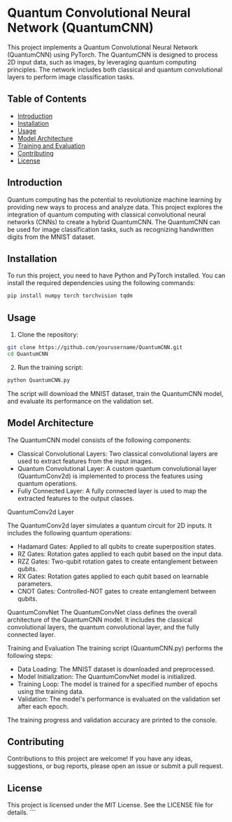# Quantum Convolutional Neural Network (QuantumCNN)

This project implements a Quantum Convolutional Neural Network (QuantumCNN) using PyTorch. The QuantumCNN is designed to process 2D input data, such as images, by leveraging quantum computing principles. The network includes both classical and quantum convolutional layers to perform image classification tasks.

## Table of Contents
- [Introduction](#introduction)
- [Installation](#installation)
- [Usage](#usage)
- [Model Architecture](#model-architecture)
- [Training and Evaluation](#training-and-evaluation)
- [Contributing](#contributing)
- [License](#license)

## Introduction

Quantum computing has the potential to revolutionize machine learning by providing new ways to process and analyze data. This project explores the integration of quantum computing with classical convolutional neural networks (CNNs) to create a hybrid QuantumCNN. The QuantumCNN can be used for image classification tasks, such as recognizing handwritten digits from the MNIST dataset.

## Installation

To run this project, you need to have Python and PyTorch installed. You can install the required dependencies using the following commands:

```bash
pip install numpy torch torchvision tqdm
```

## Usage

1. Clone the repository:
    
```bash
git clone https://github.com/yourusername/QuantumCNN.git
cd QuantumCNN
```

2. Run the training script:

```bash
python QuantumCNN.py
```

The script will download the MNIST dataset, train the QuantumCNN model, and evaluate its performance on the validation set.

## Model Architecture
The QuantumCNN model consists of the following components:

- Classical Convolutional Layers: Two classical convolutional layers are used to extract features from the input images.
- Quantum Convolutional Layer: A custom quantum convolutional layer (QuantumConv2d) is implemented to process the features using quantum operations.
- Fully Connected Layer: A fully connected layer is used to map the extracted features to the output classes.

QuantumConv2d Layer

The QuantumConv2d layer simulates a quantum circuit for 2D inputs. It includes the following quantum operations:

- Hadamard Gates: Applied to all qubits to create superposition states.
- RZ Gates: Rotation gates applied to each qubit based on the input data.
- RZZ Gates: Two-qubit rotation gates to create entanglement between qubits.
- RX Gates: Rotation gates applied to each qubit based on learnable parameters.
- CNOT Gates: Controlled-NOT gates to create entanglement between qubits.

QuantumConvNet
The QuantumConvNet class defines the overall architecture of the QuantumCNN model. It includes the classical convolutional layers, the quantum convolutional layer, and the fully connected layer.

Training and Evaluation
The training script (QuantumCNN.py) performs the following steps:

- Data Loading: The MNIST dataset is downloaded and preprocessed.
- Model Initialization: The QuantumConvNet model is initialized.
- Training Loop: The model is trained for a specified number of epochs using the training data.
- Validation: The model's performance is evaluated on the validation set after each epoch.

The training progress and validation accuracy are printed to the console.

## Contributing
Contributions to this project are welcome! If you have any ideas, suggestions, or bug reports, please open an issue or submit a pull request.

## License
This project is licensed under the MIT License. See the LICENSE file for details. ```